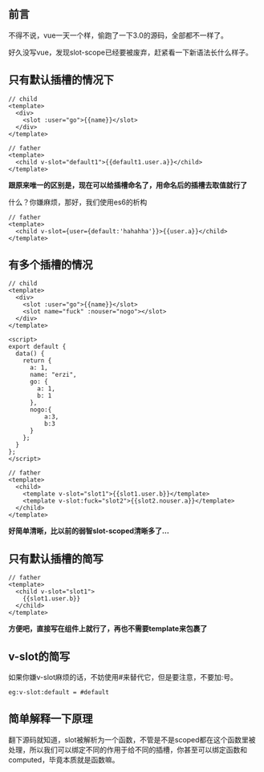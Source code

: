 ## 前言

不得不说，vue一天一个样，偷跑了一下3.0的源码，全部都不一样了。

好久没写vue，发现slot-scope已经要被废弃，赶紧看一下新语法长什么样子。



## 只有默认插槽的情况下

```
// child
<template>
  <div>
    <slot :user="go">{{name}}</slot>
  </div>
</template>
```

```
// father
<template>
  <child v-slot="default1">{{default1.user.a}}</child>
</template>
```

<b>跟原来唯一的区别是，现在可以给插槽命名了，用命名后的插槽去取值就行了</b>

什么？你嫌麻烦，那好，我们使用es6的析构

```
// father
<template>
  <child v-slot={user={default:'hahahha'}}>{{user.a}}</child>
</template>
```





## 有多个插槽的情况

```
// child 
<template>
  <div>
    <slot :user="go">{{name}}</slot>
    <slot name="fuck" :nouser="nogo"></slot>
  </div>
</template>

<script>
export default {
  data() {
    return {
      a: 1,
      name: "erzi",
      go: {
        a: 1,
        b: 1
      },
      nogo:{
          a:3,
          b:3
      }
    };
  }
};
</script>
```

```
// father
<template>
  <child>
    <template v-slot="slot1">{{slot1.user.b}}</template>
    <template v-slot:fuck="slot2">{{slot2.nouser.a}}</template>
  </child>
</template>
```

<b>好简单清晰，比以前的弱智slot-scoped清晰多了...</b>



## 只有默认插槽的简写

```
// father
<template>
  <child v-slot="slot1">
    {{slot1.user.b}}
  </child>
</template>
```

<b>方便吧，直接写在组件上就行了，再也不需要template来包裹了</b>



## v-slot的简写

如果你嫌v-slot麻烦的话，不妨使用#来替代它，但是要注意，不要加:号。

```
eg:v-slot:default = #default
```



## 简单解释一下原理

翻下源码就知道，slot被解析为一个函数，不管是不是scoped都在这个函数里被处理，所以我们可以绑定不同的作用于给不同的插槽，你甚至可以绑定函数和computed，毕竟本质就是函数嘛。
